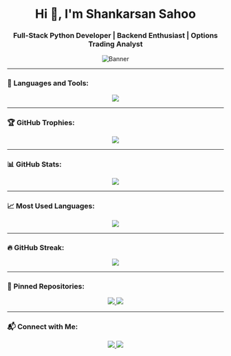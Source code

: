 <h1 align="center">Hi 👋, I'm Shankarsan Sahoo</h1>
<h3 align="center">Full-Stack Python Developer | Backend Enthusiast | Options Trading Analyst</h3>

<p align="center">
   <img src="https://github.com/TheSpeedX/TheSpeedX/raw/master/banner.png" alt="Banner" />
</p>

---

### 🚀 **Languages and Tools:**
<p align="center">
   <img src="https://skillicons.dev/icons?i=python,django,flask,mysql,mongodb,git,github,linux,docker,aws,vscode,html,css,js,bootstrap" />
</p>

---

### 🏆 **GitHub Trophies:**
<p align="center">
  <img src="https://github-profile-trophy.vercel.app/?username=Shankarsan-Sahoo&theme=darkhub&row=2&column=4" />
</p>

---

### 📊 **GitHub Stats:**
<p align="center">
  <img src="https://github-readme-stats.vercel.app/api?username=Shankarsan-Sahoo&show_icons=true&theme=radical" />
</p>

---

### 📈 **Most Used Languages:**
<p align="center">
  <img src="https://github-readme-stats.vercel.app/api/top-langs/?username=Shankarsan-Sahoo&layout=compact&theme=radical" />
</p>

---

### 🔥 **GitHub Streak:**
<p align="center">
  <img src="https://github-readme-streak-stats.herokuapp.com/?user=Shankarsan-Sahoo&theme=radical" />
</p>

---

### 📌 **Pinned Repositories:**
<p align="center">
  <a href="https://github.com/Shankarsan-Sahoo/your-repo-1">
    <img src="https://github-readme-stats.vercel.app/api/pin/?username=Shankarsan-Sahoo&repo=your-repo-1&theme=radical" />
  </a>
  <a href="https://github.com/Shankarsan-Sahoo/your-repo-2">
    <img src="https://github-readme-stats.vercel.app/api/pin/?username=Shankarsan-Sahoo&repo=your-repo-2&theme=radical" />
  </a>
</p>

---

### 📬 **Connect with Me:**
<p align="center">
  <a href="https://www.linkedin.com/in/shankarsan-sahoo?utm_source=share&utm_campaign=share_via&utm_content=profile&utm_medium=android_app">
    <img src="https://img.shields.io/badge/LinkedIn-blue?style=for-the-badge&logo=linkedin" />
  </a>
  <a href="mailto:your-email@gmail.com">
    <img src="https://img.shields.io/badge/Gmail-red?style=for-the-badge&logo=gmail" />
  </a>
</p>
